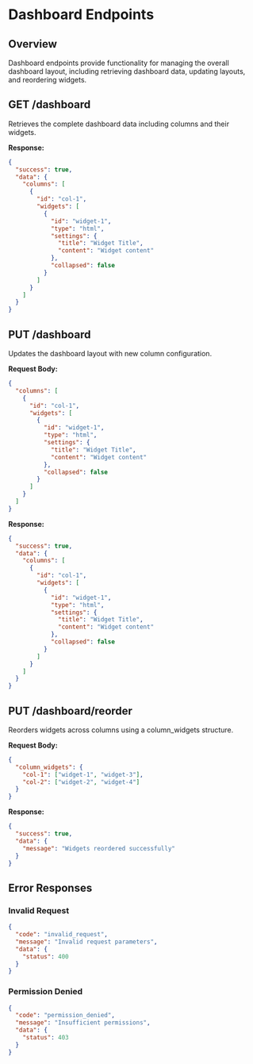 # Dashboard Endpoints

## Overview

Dashboard endpoints provide functionality for managing the overall dashboard layout, including retrieving dashboard data, updating layouts, and reordering widgets.

## GET /dashboard

Retrieves the complete dashboard data including columns and their widgets.

**Response:**
```json
{
  "success": true,
  "data": {
    "columns": [
      {
        "id": "col-1",
        "widgets": [
          {
            "id": "widget-1",
            "type": "html",
            "settings": {
              "title": "Widget Title",
              "content": "Widget content"
            },
            "collapsed": false
          }
        ]
      }
    ]
  }
}
```

## PUT /dashboard

Updates the dashboard layout with new column configuration.

**Request Body:**
```json
{
  "columns": [
    {
      "id": "col-1",
      "widgets": [
        {
          "id": "widget-1",
          "type": "html",
          "settings": {
            "title": "Widget Title",
            "content": "Widget content"
          },
          "collapsed": false
        }
      ]
    }
  ]
}
```

**Response:**
```json
{
  "success": true,
  "data": {
    "columns": [
      {
        "id": "col-1",
        "widgets": [
          {
            "id": "widget-1",
            "type": "html",
            "settings": {
              "title": "Widget Title",
              "content": "Widget content"
            },
            "collapsed": false
          }
        ]
      }
    ]
  }
}
```

## PUT /dashboard/reorder

Reorders widgets across columns using a column_widgets structure.

**Request Body:**
```json
{
  "column_widgets": {
    "col-1": ["widget-1", "widget-3"],
    "col-2": ["widget-2", "widget-4"]
  }
}
```

**Response:**
```json
{
  "success": true,
  "data": {
    "message": "Widgets reordered successfully"
  }
}
```

## Error Responses

### Invalid Request
```json
{
  "code": "invalid_request",
  "message": "Invalid request parameters",
  "data": {
    "status": 400
  }
}
```

### Permission Denied
```json
{
  "code": "permission_denied",
  "message": "Insufficient permissions",
  "data": {
    "status": 403
  }
}
```
